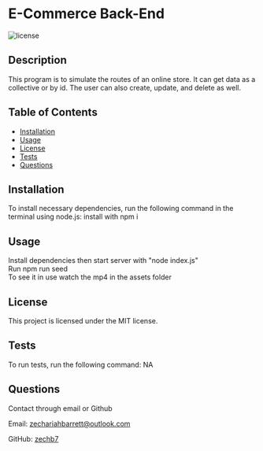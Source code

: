 # E-Commerce Back-End
![license](https://img.shields.io/badge/license-MIT-blue)
## Description
This program is to simulate the routes of an online store. It can get data as a collective or by id. The user can also create, update, and delete as well.

## Table of Contents
* [Installation](#installation)
* [Usage](#usage) 
* [License](#license)
* [Tests](#tests)
* [Questions](#questions)

## Installation
To install necessary dependencies, run the following command in the terminal using node.js:
install with npm i

## Usage 
Install dependencies then start server with "node index.js"\
Run npm run seed\
To see it in use watch the mp4 in the assets folder

## License
This project is licensed under the MIT license.

## Tests
To run tests, run the following command:
NA

## Questions
Contact through email or Github

Email: zechariahbarrett@outlook.com

GitHub: [zechb7](https://github.com/zechb7) 